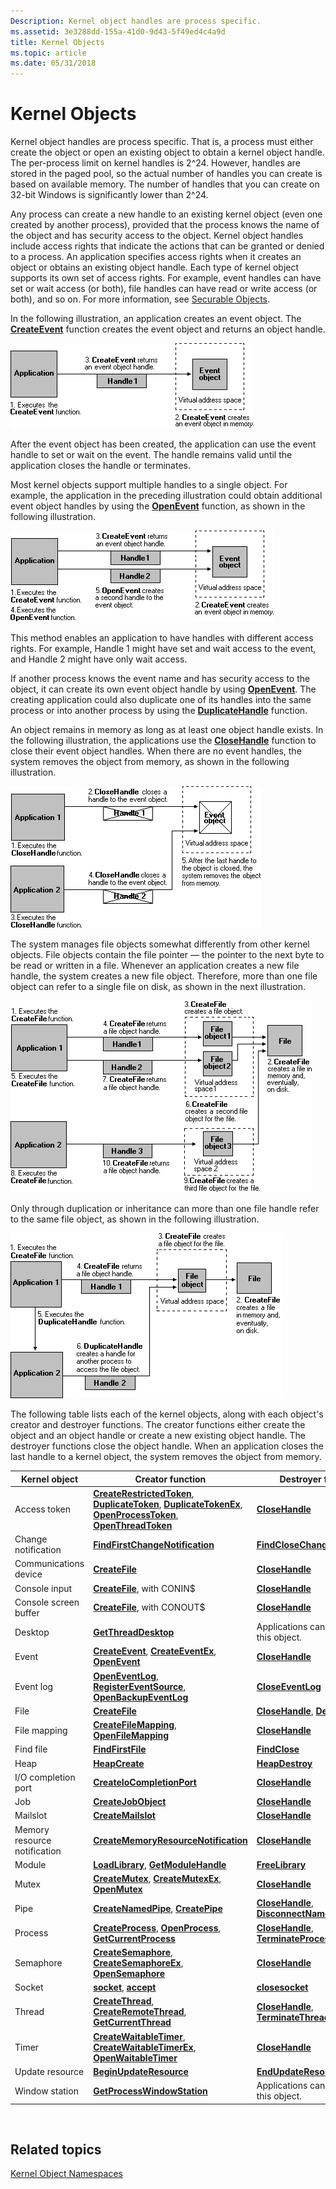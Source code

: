 ```yaml
---
Description: Kernel object handles are process specific.
ms.assetid: 3e3288dd-155a-41d0-9d43-5f49ed4c4a9d
title: Kernel Objects
ms.topic: article
ms.date: 05/31/2018
---
```


# Kernel Objects

Kernel object handles are process specific. That is, a process must either create the object or open an existing object to obtain a kernel object handle. The per-process limit on kernel handles is 2^24. However, handles are stored in the paged pool, so the actual number of handles you can create is based on available memory. The number of handles that you can create on 32-bit Windows is significantly lower than 2^24.

Any process can create a new handle to an existing kernel object (even one created by another process), provided that the process knows the name of the object and has security access to the object. Kernel object handles include access rights that indicate the actions that can be granted or denied to a process. An application specifies access rights when it creates an object or obtains an existing object handle. Each type of kernel object supports its own set of access rights. For example, event handles can have set or wait access (or both), file handles can have read or write access (or both), and so on. For more information, see [Securable Objects](https://docs.microsoft.com/windows/desktop/SecAuthZ/securable-objects).

In the following illustration, an application creates an event object. The [**CreateEvent**](https://docs.microsoft.com/windows/desktop/api/synchapi/nf-synchapi-createeventa) function creates the event object and returns an object handle.

![application creating an event object](images/cshob-03.png)

After the event object has been created, the application can use the event handle to set or wait on the event. The handle remains valid until the application closes the handle or terminates.

Most kernel objects support multiple handles to a single object. For example, the application in the preceding illustration could obtain additional event object handles by using the [**OpenEvent**](https://docs.microsoft.com/windows/desktop/api/synchapi/nf-synchapi-openeventa) function, as shown in the following illustration.

![application creating an event object with multiple handles](images/cshob-04.png)

This method enables an application to have handles with different access rights. For example, Handle 1 might have set and wait access to the event, and Handle 2 might have only wait access.

If another process knows the event name and has security access to the object, it can create its own event object handle by using [**OpenEvent**](https://docs.microsoft.com/windows/desktop/api/synchapi/nf-synchapi-openeventa). The creating application could also duplicate one of its handles into the same process or into another process by using the [**DuplicateHandle**](https://msdn.microsoft.com/en-us/library/ms724251(v=VS.85).aspx) function.

An object remains in memory as long as at least one object handle exists. In the following illustration, the applications use the [**CloseHandle**](https://msdn.microsoft.com/en-us/library/ms724211(v=VS.85).aspx) function to close their event object handles. When there are no event handles, the system removes the object from memory, as shown in the following illustration.

![application closing event object handles to remove object from memory](images/cshob-08.png)

The system manages file objects somewhat differently from other kernel objects. File objects contain the file pointer — the pointer to the next byte to be read or written in a file. Whenever an application creates a new file handle, the system creates a new file object. Therefore, more than one file object can refer to a single file on disk, as shown in the next illustration.

![multiple file objects referring to a file on disk](images/cshob-09.png)

Only through duplication or inheritance can more than one file handle refer to the same file object, as shown in the following illustration.

![two file handles refer to same file object](images/cshob-10.png)

The following table lists each of the kernel objects, along with each object's creator and destroyer functions. The creator functions either create the object and an object handle or create a new existing object handle. The destroyer functions close the object handle. When an application closes the last handle to a kernel object, the system removes the object from memory.



| Kernel object                | Creator function                                                                                                                                                                                                                                                  | Destroyer function                                                                      |
|------------------------------|-------------------------------------------------------------------------------------------------------------------------------------------------------------------------------------------------------------------------------------------------------------------|-----------------------------------------------------------------------------------------|
| Access token                 | [**CreateRestrictedToken**](https://docs.microsoft.com/windows/desktop/api/securitybaseapi/nf-securitybaseapi-createrestrictedtoken), [**DuplicateToken**](https://docs.microsoft.com/windows/desktop/api/securitybaseapi/nf-securitybaseapi-duplicatetoken), [**DuplicateTokenEx**](https://docs.microsoft.com/windows/desktop/api/securitybaseapi/nf-securitybaseapi-duplicatetokenex), [**OpenProcessToken**](https://docs.microsoft.com/windows/desktop/api/processthreadsapi/nf-processthreadsapi-openprocesstoken), [**OpenThreadToken**](https://docs.microsoft.com/windows/desktop/api/processthreadsapi/nf-processthreadsapi-openthreadtoken) | [**CloseHandle**](https://msdn.microsoft.com/en-us/library/ms724211(v=VS.85).aspx)                                                      |
| Change notification          | [**FindFirstChangeNotification**](https://docs.microsoft.com/windows/desktop/api/fileapi/nf-fileapi-findfirstchangenotificationa)                                                                                                                                                                                                 | [**FindCloseChangeNotification**](https://docs.microsoft.com/windows/desktop/api/fileapi/nf-fileapi-findclosechangenotification)                       |
| Communications device        | [**CreateFile**](https://docs.microsoft.com/windows/desktop/api/fileapi/nf-fileapi-createfilea)                                                                                                                                                                                                                                   | [**CloseHandle**](https://msdn.microsoft.com/en-us/library/ms724211(v=VS.85).aspx)                                                      |
| Console input                | [**CreateFile**](https://docs.microsoft.com/windows/desktop/api/fileapi/nf-fileapi-createfilea), with CONIN$                                                                                                                                                                                                                      | [**CloseHandle**](https://msdn.microsoft.com/en-us/library/ms724211(v=VS.85).aspx)                                                      |
| Console screen buffer        | [**CreateFile**](https://docs.microsoft.com/windows/desktop/api/fileapi/nf-fileapi-createfilea), with CONOUT$                                                                                                                                                                                                                     | [**CloseHandle**](https://msdn.microsoft.com/en-us/library/ms724211(v=VS.85).aspx)                                                      |
| Desktop                      | [**GetThreadDesktop**](https://docs.microsoft.com/windows/desktop/api/winuser/nf-winuser-getthreaddesktop)                                                                                                                                                                                                                     | Applications cannot delete this object.                                                 |
| Event                        | [**CreateEvent**](https://docs.microsoft.com/windows/desktop/api/synchapi/nf-synchapi-createeventa), [**CreateEventEx**](https://docs.microsoft.com/windows/desktop/api/synchapi/nf-synchapi-createeventexa), [**OpenEvent**](https://docs.microsoft.com/windows/desktop/api/synchapi/nf-synchapi-openeventa)                                                                                                                                                     | [**CloseHandle**](https://msdn.microsoft.com/en-us/library/ms724211(v=VS.85).aspx)                                                      |
| Event log                    | [**OpenEventLog**](https://docs.microsoft.com/windows/desktop/api/winbase/nf-winbase-openeventloga), [**RegisterEventSource**](https://docs.microsoft.com/windows/desktop/api/winbase/nf-winbase-registereventsourcea), [**OpenBackupEventLog**](https://docs.microsoft.com/windows/desktop/api/winbase/nf-winbase-openbackupeventloga)                                                                                                                     | [**CloseEventLog**](https://docs.microsoft.com/windows/desktop/api/winbase/nf-winbase-closeeventlog)                                                 |
| File                         | [**CreateFile**](https://docs.microsoft.com/windows/desktop/api/fileapi/nf-fileapi-createfilea)                                                                                                                                                                                                                                 | [**CloseHandle**](https://msdn.microsoft.com/en-us/library/ms724211(v=VS.85).aspx), [**DeleteFile**](https://docs.microsoft.com/windows/desktop/api/fileapi/nf-fileapi-deletefilea)                     |
| File mapping                 | [**CreateFileMapping**](https://docs.microsoft.com/windows/desktop/api/winbase/nf-winbase-createfilemappinga), [**OpenFileMapping**](https://docs.microsoft.com/windows/desktop/api/winbase/nf-winbase-openfilemappinga)                                                                                                                                                                          | [**CloseHandle**](https://msdn.microsoft.com/en-us/library/ms724211(v=VS.85).aspx)                                                      |
| Find file                    | [**FindFirstFile**](https://docs.microsoft.com/windows/desktop/api/fileapi/nf-fileapi-findfirstfilea)                                                                                                                                                                                                                             | [**FindClose**](https://docs.microsoft.com/windows/desktop/api/fileapi/nf-fileapi-findclose)                                                           |
| Heap                         | [**HeapCreate**](https://docs.microsoft.com/windows/desktop/api/heapapi/nf-heapapi-heapcreate)                                                                                                                                                                                                                                 | [**HeapDestroy**](https://docs.microsoft.com/windows/desktop/api/heapapi/nf-heapapi-heapdestroy)                                                     |
| I/O completion port          | [**CreateIoCompletionPort**](https://docs.microsoft.com/windows/desktop/FileIO/createiocompletionport)                                                                                                                                                                                                           | [**CloseHandle**](https://msdn.microsoft.com/en-us/library/ms724211(v=VS.85).aspx)                                                      |
| Job                          | [**CreateJobObject**](https://docs.microsoft.com/windows/desktop/api/winbase/nf-winbase-createjobobjecta)                                                                                                                                                                                                                       | [**CloseHandle**](https://msdn.microsoft.com/en-us/library/ms724211(v=VS.85).aspx)                                                      |
| Mailslot                     | [**CreateMailslot**](https://docs.microsoft.com/windows/desktop/api/winbase/nf-winbase-createmailslota)                                                                                                                                                                                                                         | [**CloseHandle**](https://msdn.microsoft.com/en-us/library/ms724211(v=VS.85).aspx)                                                      |
| Memory resource notification | [**CreateMemoryResourceNotification**](https://docs.microsoft.com/windows/desktop/api/memoryapi/nf-memoryapi-creatememoryresourcenotification)                                                                                                                                                                                     | [**CloseHandle**](https://msdn.microsoft.com/en-us/library/ms724211(v=VS.85).aspx)                                                      |
| Module                       | [**LoadLibrary**](https://docs.microsoft.com/windows/desktop/api/libloaderapi/nf-libloaderapi-loadlibrarya), [**GetModuleHandle**](https://docs.microsoft.com/windows/desktop/api/libloaderapi/nf-libloaderapi-getmodulehandlea)                                                                                                                                                                                  | [**FreeLibrary**](https://docs.microsoft.com/windows/desktop/api/libloaderapi/nf-libloaderapi-freelibrary)                                                     |
| Mutex                        | [**CreateMutex**](https://docs.microsoft.com/windows/desktop/api/synchapi/nf-synchapi-createmutexa), [**CreateMutexEx**](https://docs.microsoft.com/windows/desktop/api/synchapi/nf-synchapi-createmutexexa), [**OpenMutex**](https://docs.microsoft.com/windows/desktop/api/winbase/nf-winbase-openmutexa)                                                                                                                                                     | [**CloseHandle**](https://msdn.microsoft.com/en-us/library/ms724211(v=VS.85).aspx)                                                      |
| Pipe                         | [**CreateNamedPipe**](https://docs.microsoft.com/windows/desktop/api/winbase/nf-winbase-createnamedpipea), [**CreatePipe**](https://docs.microsoft.com/windows/desktop/api/namedpipeapi/nf-namedpipeapi-createpipe)                                                                                                                                                                                    | [**CloseHandle**](https://msdn.microsoft.com/en-us/library/ms724211(v=VS.85).aspx), [**DisconnectNamedPipe**](https://docs.microsoft.com/windows/desktop/api/namedpipeapi/nf-namedpipeapi-disconnectnamedpipe) |
| Process                      | [**CreateProcess**](https://docs.microsoft.com/windows/desktop/api/processthreadsapi/nf-processthreadsapi-createprocessa), [**OpenProcess**](https://docs.microsoft.com/windows/desktop/api/processthreadsapi/nf-processthreadsapi-openprocess), [**GetCurrentProcess**](https://docs.microsoft.com/windows/desktop/api/processthreadsapi/nf-processthreadsapi-getcurrentprocess)                                                                                                                                     | [**CloseHandle**](https://msdn.microsoft.com/en-us/library/ms724211(v=VS.85).aspx), [**TerminateProcess**](https://docs.microsoft.com/windows/desktop/api/processthreadsapi/nf-processthreadsapi-terminateprocess)       |
| Semaphore                    | [**CreateSemaphore**](https://docs.microsoft.com/windows/desktop/api/winbase/nf-winbase-createsemaphorea), [**CreateSemaphoreEx**](https://docs.microsoft.com/windows/desktop/api/winbase/nf-winbase-createsemaphoreexa), [**OpenSemaphore**](https://docs.microsoft.com/windows/desktop/api/winbase/nf-winbase-opensemaphorea)                                                                                                                             | [**CloseHandle**](https://msdn.microsoft.com/en-us/library/ms724211(v=VS.85).aspx)                                                      |
| Socket                       | [**socket**](https://docs.microsoft.com/windows/desktop/api/winsock2/nf-winsock2-socket), [**accept**](https://docs.microsoft.com/windows/desktop/api/winsock2/nf-winsock2-accept)                                                                                                                                                                                                    | [**closesocket**](https://docs.microsoft.com/windows/desktop/api/winsock/nf-winsock-closesocket)                                                |
| Thread                       | [**CreateThread**](https://docs.microsoft.com/windows/desktop/api/processthreadsapi/nf-processthreadsapi-createthread), [**CreateRemoteThread**](https://docs.microsoft.com/windows/desktop/api/processthreadsapi/nf-processthreadsapi-createremotethread), [**GetCurrentThread**](https://docs.microsoft.com/windows/desktop/api/processthreadsapi/nf-processthreadsapi-getcurrentthread)                                                                                                                           | [**CloseHandle**](https://msdn.microsoft.com/en-us/library/ms724211(v=VS.85).aspx), [**TerminateThread**](https://docs.microsoft.com/windows/desktop/api/processthreadsapi/nf-processthreadsapi-terminatethread)         |
| Timer                        | [**CreateWaitableTimer**](https://docs.microsoft.com/windows/desktop/api/winbase/nf-winbase-createwaitabletimera), [**CreateWaitableTimerEx**](https://docs.microsoft.com/windows/desktop/api/winbase/nf-winbase-createwaitabletimerexa), [**OpenWaitableTimer**](https://docs.microsoft.com/windows/desktop/api/winbase/nf-winbase-openwaitabletimera)                                                                                                     | [**CloseHandle**](https://msdn.microsoft.com/en-us/library/ms724211(v=VS.85).aspx)                                                      |
| Update resource              | [**BeginUpdateResource**](https://msdn.microsoft.com/library/ms648030(v=VS.85).aspx)                                                                                                                                                                                                         | [**EndUpdateResource**](https://msdn.microsoft.com/library/ms648032(v=VS.85).aspx)                                   |
| Window station               | [**GetProcessWindowStation**](https://docs.microsoft.com/windows/desktop/api/winuser/nf-winuser-getprocesswindowstation)                                                                                                                                                                                                       | Applications cannot delete this object.                                                 |



 

## Related topics

<dl> <dt>

[Kernel Object Namespaces](https://docs.microsoft.com/windows/desktop/TermServ/kernel-object-namespaces)
</dt> </dl>

 

 



